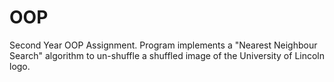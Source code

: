 # OOP
Second Year OOP Assignment. Program implements a "Nearest Neighbour Search" algorithm to un-shuffle a shuffled image of the University of Lincoln logo.
